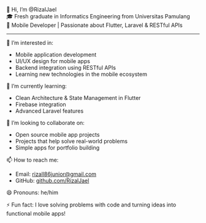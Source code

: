 👋 Hi, I’m @RizalJael  
🎓 Fresh graduate in Informatics Engineering from Universitas Pamulang  
📱 Mobile Developer | Passionate about Flutter, Laravel & RESTful APIs  

---

👀 I’m interested in:
- Mobile application development
- UI/UX design for mobile apps
- Backend integration using RESTful APIs
- Learning new technologies in the mobile ecosystem

🌱 I’m currently learning:
- Clean Architecture & State Management in Flutter
- Firebase integration
- Advanced Laravel features

💼 I’m looking to collaborate on:
- Open source mobile app projects
- Projects that help solve real-world problems
- Simple apps for portfolio building

📫 How to reach me:
- Email: rizall86junior@gmail.com  
- GitHub: [github.com/RizalJael](https://github.com/RizalJael)

😄 Pronouns: he/him

⚡ Fun fact:
I love solving problems with code and turning ideas into functional mobile apps!

<!---
RizalJael/RizalJael is a ✨ special ✨ repository because its `README.md` (this file) appears on your GitHub profile.
You can click the Preview link to take a look at your changes.
--->
